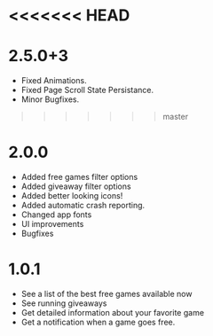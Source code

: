<<<<<<< HEAD
=======
# 2.5.0+3

- Fixed Animations.
- Fixed Page Scroll State Persistance.
- Minor Bugfixes.

>>>>>>> master
# 2.0.0

- Added free games filter options
- Added giveaway filter options
- Added better looking icons!
- Added automatic crash reporting.
- Changed app fonts
- UI improvements
- Bugfixes

# 1.0.1

- See a list of the best free games available now
- See running giveaways
- Get detailed information about your favorite game
- Get a notification when a game goes free.